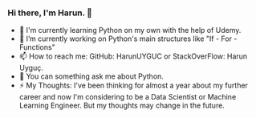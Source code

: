 ### Hi there, I'm Harun. 👋

- 🌱 I'm currently learning Python on my own with the help of Udemy.
- 🔭 I’m currently working on Python's main structures like "If - For - Functions"
- 📫 How to reach me: GitHub: HarunUYGUC or StackOverFlow: Harun Uyguç.
- 💬 You can something ask me about Python. 
- ⚡ My Thoughts: I've been thinking for almost a year about my further career and now I'm considering to be a Data Scientist or Machine Learning Engineer. But my thoughts may change in the future.

<!--
**HarunUYGUC/HarunUYGUC** is a ✨ _special_ ✨ repository because its `README.md` (this file) appears on your GitHub profile.

Here are some ideas to get you started:
"""
- 🔭 I’m currently working on ...
- 🌱 I’m currently learning ...
- 📫 How to reach me: ...
- 💬 Ask me about ...
- ⚡ Fun fact: ...
"""

- 👯 I’m looking to collaborate on ...
- 🤔 I’m looking for help with ...
- 😄 Pronouns: ...
-->
